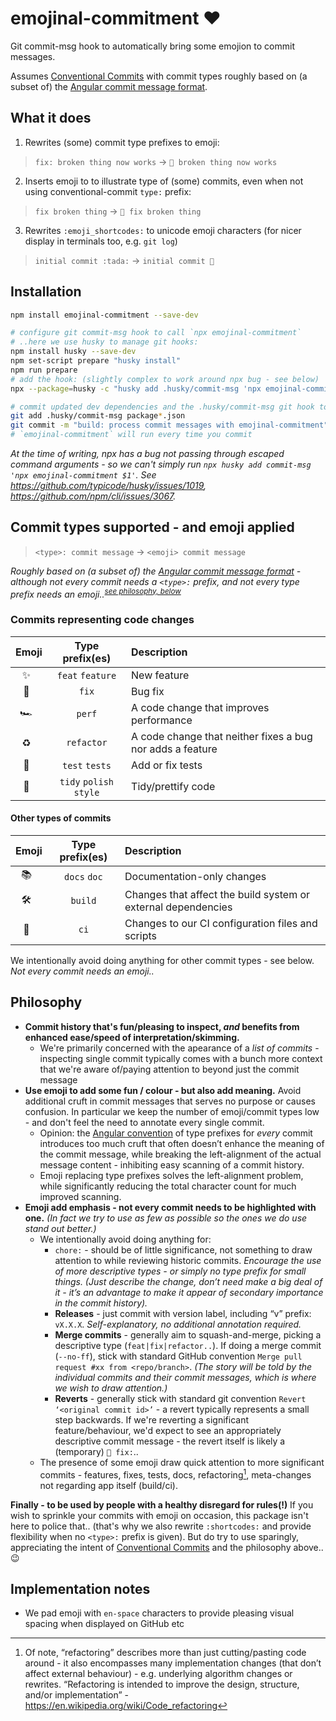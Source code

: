 # emojinal-commitment :heart:

Git commit-msg hook to automatically bring some emojion to commit messages.

Assumes [Conventional Commits](https://www.conventionalcommits.org/en/v1.0.0/)
with commit types roughly based on (a subset of) the [Angular commit message format](https://github.com/angular/angular/blob/master/CONTRIBUTING.md#-commit-message-format).

## What it does

1. Rewrites (some) commit type prefixes to emoji:

> `fix: broken thing now works` -> `🐛 broken thing now works`

2. Inserts emoji to to illustrate type of (some) commits, even when not using conventional-commit `type:` prefix:

> `fix broken thing` -> `🐛 fix broken thing`

3. Rewrites `:emoji_shortcodes:` to unicode emoji characters (for nicer display in terminals too, e.g. `git log`)

> `initial commit :tada:` -> `initial commit 🎉 `

## Installation

```sh
npm install emojinal-commitment --save-dev

# configure git commit-msg hook to call `npx emojinal-commitment`
# ..here we use husky to manage git hooks:
npm install husky --save-dev
npm set-script prepare "husky install"
npm run prepare
# add the hook: (slightly complex to work around npx bug - see below)
npx --package=husky -c "husky add .husky/commit-msg 'npx emojinal-commitment \"\$1\"'"

# commit updated dev dependencies and the .husky/commit-msg git hook to your repo
git add .husky/commit-msg package*.json
git commit -m "build: process commit messages with emojinal-commitment"
# `emojinal-commitment` will run every time you commit
```

_At the time of writing, npx has a bug not passing through escaped command arguments - so we can't simply run `npx husky add commit-msg 'npx emojinal-commitment $1'`. See <https://github.com/typicode/husky/issues/1019>, <https://github.com/npm/cli/issues/3067>._

## Commit types supported - and emoji applied

> `<type>: commit message` -> `<emoji> commit message`

_Roughly based on (a subset of) the [Angular commit message format](https://github.com/angular/angular/blob/master/CONTRIBUTING.md#-commit-message-format) - although not every commit needs a `<type>:` prefix, and not every type prefix needs an emoji..<sup>[see philosophy, below](#philosophy)</sup>_

### Commits representing code changes

| Emoji |     Type prefix(es)     | Description                                               |
| :---: | :---------------------: | :-------------------------------------------------------- |
|  ✨   |    `feat` `feature`     | New feature                                               |
|  🐛   |          `fix`          | Bug fix                                                   |
|  🏎    |         `perf`          | A code change that improves performance                   |
|  ♻️   |       `refactor`        | A code change that neither fixes a bug nor adds a feature |
|  🚥   |     `test` `tests`      | Add or fix tests                                          |
|  💅   | `tidy` `polish` `style` | Tidy/prettify code                                        |

#### Other types of commits

| Emoji | Type prefix(es) | Description                                                   |
| :---: | :-------------: | :------------------------------------------------------------ |
|  📚   |  `docs` `doc`   | Documentation-only changes                                    |
|  🛠️   |     `build`     | Changes that affect the build system or external dependencies |
|  🤖   |      `ci`       | Changes to our CI configuration files and scripts             |

We intentionally avoid doing anything for other commit types - see below. _Not every commit needs an emoji.._

## Philosophy

- **Commit history that's fun/pleasing to inspect, _and_ benefits from enhanced ease/speed of interpretation/skimming.**
  - We're primarily concerned with the apearance of a _list of commits_ - inspecting single commit typically comes with a bunch more context that we're aware of/paying attention to beyond just the commit message
- **Use emoji to add some fun / colour - but also add meaning.** Avoid additional cruft in commit messages that serves no purpose or causes confusion. In particular we keep the number of emoji/commit types low - and don't feel the need to annotate every single commit.
  - Opinion: the [Angular convention](https://github.com/angular/angular/blob/master/CONTRIBUTING.md#-commit-message-format) of type prefixes for _every_ commit introduces too much cruft that often doesn’t enhance the meaning of the commit message, while breaking the left-alignment of the actual message content - inhibiting easy scanning of a commit history.
  - Emoji replacing type prefixes solves the left-alignment problem, while significantly reducing the total character count for much improved scanning.
- **Emoji add emphasis - not every commit needs to be highlighted with one.** _(In fact we try to use as few as possible so the ones we do use stand out better.)_
  - We intentionally avoid doing anything for:
    - `chore:` - should be of little significance, not something to draw attention to while reviewing historic commits. _Encourage the use of more descriptive types - or simply no type prefix for small things. (Just describe the change, don’t need make a big deal of it - it’s an advantage to make it appear of secondary importance in the commit history)._
    - **Releases** - just commit with version label, including “v” prefix: `vX.X.X`. _Self-explanatory, no additional annotation required._
    - **Merge commits** - generally aim to squash-and-merge, picking a descriptive type (`feat|fix|refactor..`). If doing a merge commit (`--no-ff`), stick with standard GitHub convention `Merge pull request #xx from <repo/branch>`. _(The story will be told by the individual commits and their commit messages, which is where we wish to draw attention.)_
    - **Reverts** - generally stick with standard git convention `Revert ‘<original commit id>’` - a revert typically represents a small step backwards. If we're reverting a significant feature/behaviour, we'd expect to see an appropriately descriptive commit message - the revert itself is likely a (temporary) `🐛 fix:`..
  - The presence of some emoji draw quick attention to more significant commits - features, fixes, tests, docs, refactoring[^1], meta-changes not regarding app itself (build/ci).

**Finally - to be used by people with a healthy disregard for rules(!)** If you wish to sprinkle your commits with emoji on occasion, this package isn't here to police that.. (that's why we also rewrite `:shortcodes:` and provide flexibility when no `<type>:` prefix is given). But do try to use sparingly, appreciating the intent of [Conventional Commits](https://www.conventionalcommits.org/en/v1.0.0/) and the philosophy above.. :wink:

[^1]: Of note, “refactoring” describes more than just cutting/pasting code around - it also encompasses many implementation changes (that don’t affect external behaviour) - e.g. underlying algorithm changes or rewrites. “Refactoring is intended to improve the design, structure, and/or implementation” - https://en.wikipedia.org/wiki/Code_refactoring

## Implementation notes

- We pad emoji with `en-space` characters to provide pleasing visual spacing when displayed on GitHub etc
